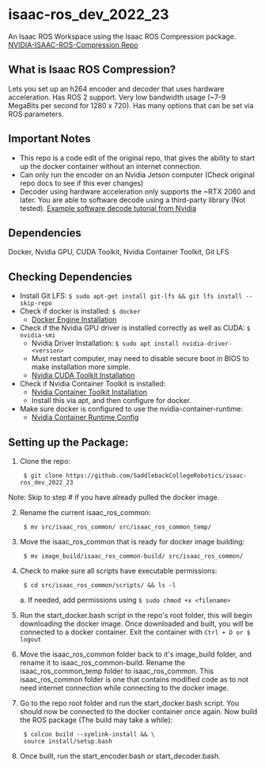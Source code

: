 # isaac-ros_dev_2022_23
An Isaac ROS Workspace using the Isaac ROS Compression package.
<br>
[NVIDIA-ISAAC-ROS-Compression Repo](https://github.com/NVIDIA-ISAAC-ROS/isaac_ros_compression)
<br>
## What is Isaac ROS Compression?
Lets you set up an h264 encoder and decoder that uses hardware acceleration. Has ROS 2 support. Very low bandwidth usage (~7-9 MegaBits per second for 1280 x 720). Has many options that can be set via ROS parameters.
<br>
## Important Notes
- This repo is a code edit of the original repo, that gives the ability to start up the docker container without an internet connection.
- Can only run the encoder on an Nvidia Jetson computer (Check original repo docs to see if this ever changes)
- Decoder using hardware acceleration only supports the ~RTX 2060 and later. You are able to software decode using a third-party library (Not tested). [Example software decode tutorial from Nvidia](https://github.com/NVIDIA-ISAAC-ROS/isaac_ros_compression/blob/main/docs/tutorial-compatible-decode.md)

## Dependencies
Docker, Nvidia GPU, CUDA Toolkit, Nvidia Container Toolkit, Git LFS
<br>
## Checking Dependencies
- Install Git LFS: `$ sudo apt-get install git-lfs && git lfs install --skip-repo`
- Check if docker is installed: `$ docker`
  - [Docker Engine Installation](https://docs.docker.com/engine/install/ubuntu/)
- Check if the Nvidia GPU driver is installed correctly as well as CUDA: `$ nvidia-smi`
  - Nvidia Driver Installation: `$ sudo apt install nvidia-driver-<version>`
  - Must restart computer, may need to disable secure boot in BIOS to make installation more simple.
  - [Nvidia CUDA Toolkit Installation](https://developer.nvidia.com/cuda-downloads)
- Check if Nvidia Container Toolkit is installed:
  - [Nvidia Container Toolkit Installation](https://docs.nvidia.com/datacenter/cloud-native/container-toolkit/latest/install-guide.html)
  - Install this via apt, and then configure for docker.
- Make sure docker is configured to use the nvidia-container-runtime:
    - [Nvidia Container Runtime Config](https://github.com/NVIDIA-ISAAC-ROS/isaac_ros_common/blob/main/docs/dev-env-setup.md)

## Setting up the Package:
1. Clone the repo:
        
        $ git clone https://github.com/SaddlebackCollegeRobotics/isaac-ros_dev_2022_23
Note: Skip to step # if you have already pulled the docker image.

2. Rename the current isaac_ros_common:

        $ mv src/isaac_ros_common/ src/isaac_ros_common_temp/

3. Move the isaac_ros_common that is ready for docker image building:

        $ mv image_build/isaac_ros_common-build/ src/isaac_ros_common/

4. Check to make sure all scripts have executable permissions:

        $ cd src/isaac_ros_common/scripts/ && ls -l
   a. If needed, add permissions using `$ sudo chmod +x <filename>`

5. Run the start_docker.bash script in the repo's root folder, this will begin downloading the docker image. Once downloaded and built, you will be connected to a docker container. Exit the container with `Ctrl + D or $ logout`

6. Move the isaac_ros_common folder back to it's image_build folder, and rename it to isaac_ros_common-build. Rename the isaac_ros_common_temp folder to isaac_ros_common. This isaac_ros_common folder is one that contains modified code as to not need internet connection while connecting to the docker image.

7. Go to the repo root folder and run the start_docker.bash script. You should now be connected to the docker container once again. Now build the ROS package (The build may take a while):

        $ colcon build --symlink-install && \
        source install/setup.bash

8. Once built, run the start_encoder.bash or start_decoder.bash.


